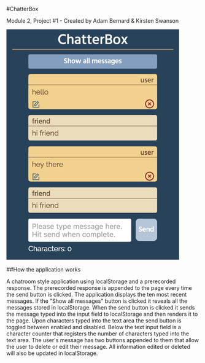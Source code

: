 #ChatterBox

Module 2, Project #1 - Created by Adam Bernard & Kirsten Swanson

<img src="img/chatterbox.png" alt="chatterbox-project-picture" height="600px" width="450px">

##How the application works

A chatroom style application using localStorage and a prerecorded response. The prerecorded response is appended to the page every time the send button is clicked. The application displays the ten most recent messages. If the "Show all messages" button is clicked it reveals all the messages stored in localStorage. When the send button is clicked it sends the message typed into the input field to localStorage and then renders it to the page. Upon characters typed into the text area the send button is toggled between enabled and disabled. Below the text input field is a character counter that registers the number of characters typed into the text area. The user's message has two buttons appended to them that allow the user to delete or edit their message. All information edited or deleted will also be updated in localStorage.
